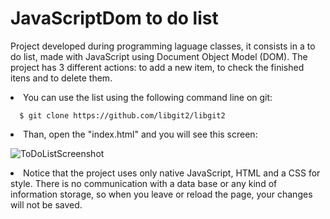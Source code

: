 # JavaScriptDom to do list
Project developed during programming laguage classes, it consists in a to do list, made with JavaScript using Document Object Model (DOM).
The project has 3 different actions: to add a new item, to check the finished itens and to delete them. 

<li> You can use the list using the following command line on git:

      $ git clone https://github.com/libgit2/libgit2

<li> Than, open the "index.html" and you will see this screen:

![ToDoListScreenshot](https://user-images.githubusercontent.com/79937589/123345816-4d2d6f80-d52d-11eb-9248-76d5f7bcbc65.png)

<li> Notice that the project uses only native JavaScript, HTML and a CSS for style. There is no communication with a data base or any kind of information storage, so when you     leave or reload the page, your changes will not be saved. 
